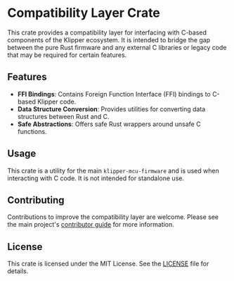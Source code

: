 # Compatibility Layer Crate

This crate provides a compatibility layer for interfacing with C-based components of the Klipper ecosystem. It is intended to bridge the gap between the pure Rust firmware and any external C libraries or legacy code that may be required for certain features.

## Features

- **FFI Bindings**: Contains Foreign Function Interface (FFI) bindings to C-based Klipper code.
- **Data Structure Conversion**: Provides utilities for converting data structures between Rust and C.
- **Safe Abstractions**: Offers safe Rust wrappers around unsafe C functions.

## Usage

This crate is a utility for the main `klipper-mcu-firmware` and is used when interacting with C code. It is not intended for standalone use.

## Contributing

Contributions to improve the compatibility layer are welcome. Please see the main project's [contributor guide](../../docs/contributors.md) for more information.

## License

This crate is licensed under the MIT License. See the [LICENSE](../../LICENSE) file for details.